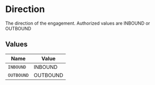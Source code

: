 # Direction

The direction of the engagement. Authorized values are INBOUND or OUTBOUND


## Values

| Name       | Value      |
| ---------- | ---------- |
| `INBOUND`  | INBOUND    |
| `OUTBOUND` | OUTBOUND   |